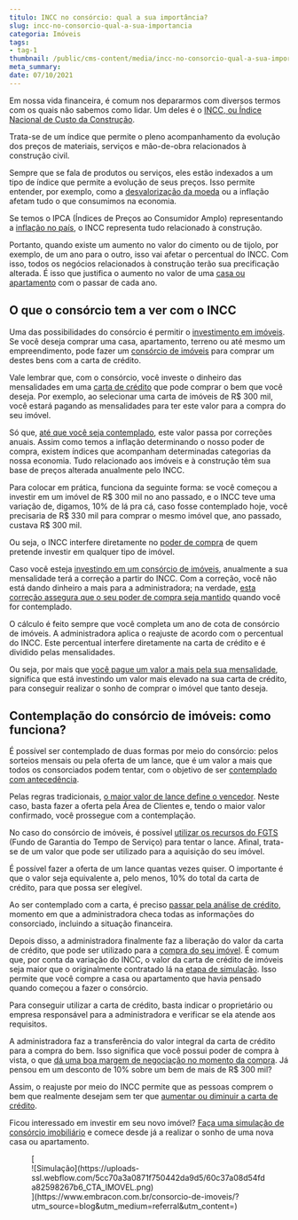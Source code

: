 ```yaml
---
titulo: INCC no consórcio: qual a sua importância?
slug: incc-no-consorcio-qual-a-sua-importancia
categoria: Imóveis
tags:
- tag-1
thumbnail: /public/cms-content/media/incc-no-consorcio-qual-a-sua-importancia.jpg
meta_summary: 
date: 07/10/2021
---
```

Em nossa vida financeira, é comum nos depararmos com diversos termos com os quais não sabemos como lidar. Um deles é o [INCC, ou Índice Nacional de Custo da Construção](https://www.embracon.com.br/blog/incc-e-ipca-por-que-eles-sao-tao-importantes-no-consorcio).

Trata-se de um índice que permite o pleno acompanhamento da evolução dos preços de materiais, serviços e mão-de-obra relacionados à construção civil.

Sempre que se fala de produtos ou serviços, eles estão indexados a um tipo de índice que permite a evolução de seus preços. Isso permite entender, por exemplo, como a [desvalorização da moeda](https://www.embracon.com.br/blog/entenda-como-a-variacao-da-moeda-estrangeira-pode-impactar-sua-vida) ou a inflação afetam tudo o que consumimos na economia.

Se temos o IPCA (Índices de Preços ao Consumidor Amplo) representando a [inflação no país](https://www.embracon.com.br/blog/entenda-a-importancia-da-taxa-selic-e-da-inflacao), o INCC representa tudo relacionado à construção.

Portanto, quando existe um aumento no valor do cimento ou de tijolo, por exemplo, de um ano para o outro, isso vai afetar o percentual do INCC. Com isso, todos os negócios relacionados à construção terão sua precificação alterada. É isso que justifica o aumento no valor de uma [casa ou apartamento](https://www.embracon.com.br/blog/casa-ou-apartamento-qual-a-melhor-escolha-para-voce) com o passar de cada ano.

O que o consórcio tem a ver com o INCC 
---------------------------------------

Uma das possibilidades do consórcio é permitir o [investimento em imóveis](https://www.embracon.com.br/blog/investir-em-imoveis-onde-comecar). Se você deseja comprar uma casa, apartamento, terreno ou até mesmo um empreendimento, pode fazer um [consórcio de imóveis](https://www.embracon.com.br/blog/como-funciona-consorcio-de-imoveis) para comprar um destes bens com a carta de crédito.

Vale lembrar que, com o consórcio, você investe o dinheiro das mensalidades em uma [carta de crédito](https://www.embracon.com.br/blog/tudo-o-que-voce-precisa-saber-sobre-a-carta-de-credito-de-consorcios) que pode comprar o bem que você deseja. Por exemplo, ao selecionar uma carta de imóveis de R$ 300 mil, você estará pagando as mensalidades para ter este valor para a compra do seu imóvel.

Só que, [até que você seja contemplado](https://www.embracon.com.br/blog/saiba-o-que-fazer-quando-for-contemplado-no-consorcio), este valor passa por correções anuais. Assim como temos a inflação determinando o nosso poder de compra, existem índices que acompanham determinadas categorias da nossa economia. Tudo relacionado aos imóveis e à construção têm sua base de preços alterada anualmente pelo INCC.

Para colocar em prática, funciona da seguinte forma: se você começou a investir em um imóvel de R$ 300 mil no ano passado, e o INCC teve uma variação de, digamos, 10% de lá pra cá, caso fosse contemplado hoje, você precisaria de R$ 330 mil para comprar o mesmo imóvel que, ano passado, custava R$ 300 mil.

Ou seja, o INCC interfere diretamente no [poder de compra](https://www.embracon.com.br/blog/saiba-quais-sao-os-pontos-positivos-e-negativos-de-pagar-a-vista-e-parcelado) de quem pretende investir em qualquer tipo de imóvel.

Caso você esteja [investindo em um consórcio de imóveis](https://www.embracon.com.br/blog/6-coisas-contratar-consorcio-de-imoveis), anualmente a sua mensalidade terá a correção a partir do INCC. Com a correção, você não está dando dinheiro a mais para a administradora; na verdade, [esta correção assegura que o seu poder de compra seja mantido](https://www.embracon.com.br/blog/reajuste-do-consorcio-entenda) quando você for contemplado.

O cálculo é feito sempre que você completa um ano de cota de consórcio de imóveis. A administradora aplica o reajuste de acordo com o percentual do INCC. Este percentual interfere diretamente na carta de crédito e é dividido pelas mensalidades.

Ou seja, por mais que [você pague um valor a mais pela sua mensalidade](https://www.embracon.com.br/blog/qual-o-valor-ideal-da-parcela-mensal-de-um-consorcio), significa que está investindo um valor mais elevado na sua carta de crédito, para conseguir realizar o sonho de comprar o imóvel que tanto deseja.

Contemplação do consórcio de imóveis: como funciona? 
-----------------------------------------------------

É possível ser contemplado de duas formas por meio do consórcio: pelos sorteios mensais ou pela oferta de um lance, que é um valor a mais que todos os consorciados podem tentar, com o objetivo de ser [contemplado com antecedência](https://www.embracon.com.br/blog/antecipar-parcelas-do-consorcio-vale-a-pena).

Pelas regras tradicionais, [o maior valor de lance define o vencedor](https://www.embracon.com.br/blog/como-fazer-oferta-de-lance-em-consorcio). Neste caso, basta fazer a oferta pela Área de Clientes e, tendo o maior valor confirmado, você prossegue com a contemplação.

No caso do consórcio de imóveis, é possível [utilizar os recursos do FGTS](https://www.embracon.com.br/blog/5-passos-para-voce-usar-o-fgts-no-consorcio-imobiliario) (Fundo de Garantia do Tempo de Serviço) para tentar o lance. Afinal, trata-se de um valor que pode ser utilizado para a aquisição do seu imóvel.

É possível fazer a oferta de um lance quantas vezes quiser. O importante é que o valor seja equivalente a, pelo menos, 10% do total da carta de crédito, para que possa ser elegível.

Ao ser contemplado com a carta, é preciso [passar pela análise de crédito](https://www.embracon.com.br/blog/como-funciona-a-analise-de-credito-no-consorcio), momento em que a administradora checa todas as informações do consorciado, incluindo a situação financeira.

Depois disso, a administradora finalmente faz a liberação do valor da carta de crédito, que pode ser utilizado para a [compra do seu imóvel](https://www.embracon.com.br/blog/8-dicas-compra-primeiro-imovel). É comum que, por conta da variação do INCC, o valor da carta de crédito de imóveis seja maior que o originalmente contratado lá na [etapa de simulação](https://www.embracon.com.br/blog/simulacao-de-consorcio). Isso permite que você compre a casa ou apartamento que havia pensado quando começou a fazer o consórcio.

Para conseguir utilizar a carta de crédito, basta indicar o proprietário ou empresa responsável para a administradora e verificar se ela atende aos requisitos.

A administradora faz a transferência do valor integral da carta de crédito para a compra do bem. Isso significa que você possui poder de compra à vista, o que [dá uma boa margem de negociação no momento da compra](https://www.embracon.com.br/blog/4-dicas-para-conseguir-uma-boa-negociacao-na-hora-de-adquirir-o-seu-bem). Já pensou em um desconto de 10% sobre um bem de mais de R$ 300 mil?

Assim, o reajuste por meio do INCC permite que as pessoas comprem o bem que realmente desejam sem ter que [aumentar ou diminuir a carta de crédito](https://www.embracon.com.br/conhecaoconsorcio/minha-cota-foi-contemplada-posso-aumentar-ou-reduzir-o-valor-do-meu-credito).

Ficou interessado em investir em seu novo imóvel? [Faça uma simulação de consórcio imobiliário](https://www.embracon.com.br/consorcio-de-imoveis) e comece desde já a realizar o sonho de uma nova casa ou apartamento.

<figure class="w-richtext-figure-type-image w-richtext-align-center">[<div>![Simulação](https://uploads-ssl.webflow.com/5cc70a3a0871f750442da9d5/60c37a08d54fda82598267b6_CTA_IMOVEL.png)</div>](https://www.embracon.com.br/consorcio-de-imoveis/?utm_source=blog&utm_medium=referral&utm_content=)</figure>
